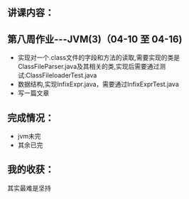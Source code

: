 ## 讲课内容：

## 第八周作业---JVM(3)（04-10 至 04-16)
- 实现对一个.class文件的字段和方法的读取,需要实现的类是ClassFileParser.java及其相关的类,实现后需要通过测试:ClassFileloaderTest.java
- 数据结构,实现InfixExpr.java，需要通过InfixExprTest.java
- 写一篇文章

## 完成情况：
- jvm未完
- 其余已完

## 我的收获：
其实最难是坚持
